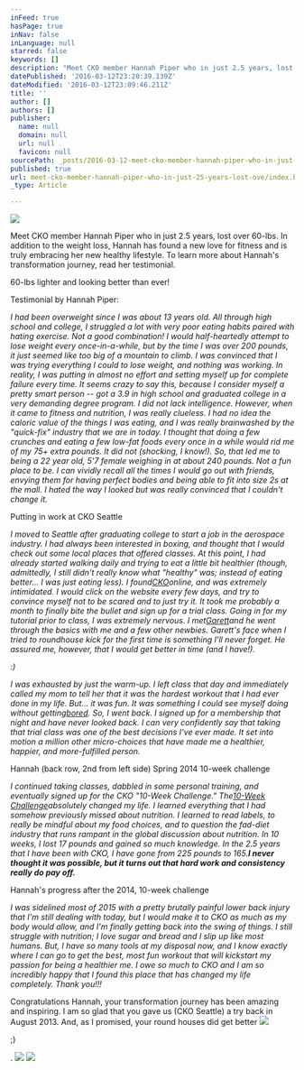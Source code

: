 ```yaml
---
inFeed: true
hasPage: true
inNav: false
inLanguage: null
starred: false
keywords: []
description: "Meet CKO member Hannah Piper who in just 2.5 years, lost over 60-lbs. In addition to the weight loss, Hannah has found a new love for fitness and is truly\_embracing her new healthy lifestyle. To learn more about Hannah’s transformation journey, read her testimonial."
datePublished: '2016-03-12T23:20:39.139Z'
dateModified: '2016-03-12T23:09:46.211Z'
title: ''
author: []
authors: []
publisher:
  name: null
  domain: null
  url: null
  favicon: null
sourcePath: _posts/2016-03-12-meet-cko-member-hannah-piper-who-in-just-25-years-lost-ove.md
published: true
url: meet-cko-member-hannah-piper-who-in-just-25-years-lost-ove/index.html
_type: Article

---
```

![](https://the-grid-user-content.s3-us-west-2.amazonaws.com/9e67ec31-e3f5-4d2a-a0ec-ffbae7250c7e.jpg)

Meet CKO member Hannah Piper who in just 2.5 years, lost over 60-lbs. In addition to the weight loss, Hannah has found a new love for fitness and is truly embracing her new healthy lifestyle. To learn more about Hannah's transformation journey, read her testimonial.

60-lbs lighter and looking better than ever!

Testimonial by Hannah Piper:

_I had been overweight since I was about 13 years old. All through high school and college, I struggled a lot with very poor eating habits paired with hating exercise. Not a good combination! I would half-heartedly attempt to lose weight every once-in-a-while, but by the time I was over 200 pounds, it just seemed like too big of a mountain to climb. I was convinced that I was trying everything I could to lose weight, and nothing was working. In reality, I was putting in almost no effort and setting myself up for complete failure every time. It seems crazy to say this, because I consider myself a pretty smart person -- got a 3.9 in high school and graduated college in a very demanding degree program. I did not lack intelligence. However, when it came to fitness and nutrition, I was really clueless. I had no idea the caloric value of the things I was eating, and I was really brainwashed by the "quick-fix" industry that we are in today. I thought that doing a few crunches and eating a few low-fat foods every once in a while would rid me of my 75+ extra pounds. It did not (shocking, I know!). So, that led me to being a 22 year old, 5'7 female weighing in at about 240 pounds. Not a fun place to be. I can vividly recall all the times I would go out with friends, envying them for having perfect bodies and being able to fit into size 2s at the mall. I hated the way I looked but was really convinced that I couldn't change it._

Putting in work at CKO Seattle

_I moved to Seattle after graduating college to start a job in the aerospace industry. I had always been interested in boxing, and thought that I would check out some local places that offered classes. At this point, I had already started walking daily and trying to eat a little bit healthier (though, admittedly, I still didn't really know what "healthy" was; instead of eating better... I was just eating less). I found[CKO][0]online, and was extremely intimidated. I would click on the website every few days, and try to convince myself not to be scared and to just try it. It took me probably a month to finally bite the bullet and sign up for a trial class. Going in for my tutorial prior to class, I was extremely nervous. I met[Garett][1]and he went through the basics with me and a few other newbies. Garett's face when I tried to roundhouse kick for the first time is something I'll never forget. He assured me, however, that I would get better in time (and I have!)._

_:)_

_I was exhausted by just the warm-up. I left class that day and immediately called my mom to tell her that it was the hardest workout that I had ever done in my life. But... it was fun. It was something I could see myself doing without getting[bored][2]. So, I went back. I signed up for a membership that night and have never looked back. I can very confidently say that taking that trial class was one of the best decisions I've ever made. It set into motion a million other micro-choices that have made me a healthier, happier, and more-fulfilled person._

Hannah (back row, 2nd from left side) Spring 2014 10-week challenge

_I continued taking classes, dabbled in some personal training, and eventually signed up for the CKO "10-Week Challenge." The[10-Week Challenge][3]absolutely changed my life. I learned everything that I had somehow previously missed about nutrition. I learned to read labels, to really be mindful about my food choices, and to question the fad-diet industry that runs rampant in the global discussion about nutrition. In 10 weeks, I lost 17 pounds and gained so much knowledge. In the 2.5 years that I have been with CKO, I have gone from 225 pounds to 165\.**I never thought it was possible, but it turns out that hard work and consistency really do pay off.**_

Hannah's progress after the 2014, 10-week challenge

_I was sidelined most of 2015 with a pretty brutally painful lower back injury that I'm still dealing with today, but I would make it to CKO as much as my body would allow, and I'm finally getting back into the swing of things. I still struggle with nutrition; I love sugar and bread and I slip up like most humans. But, I have so many tools at my disposal now, and I know exactly where I can go to get the best, most fun workout that will kickstart my passion for being a healthier me. I owe so much to CKO and I am so incredibly happy that I found this place that has changed my life completely. Thank you!!!_

Congratulations Hannah, your transformation journey has been amazing and inspiring. I am so glad that you gave us (CKO Seattle) a try back in August 2013\. And, as I promised, your round houses did get better
![](https://the-grid-user-content.s3-us-west-2.amazonaws.com/0c33ee0c-e915-477b-bb8e-470661c443c0.jpg)

;)

.
![](https://the-grid-user-content.s3-us-west-2.amazonaws.com/de2ac2cc-11ed-4bb6-b6ef-cb2d7e44b297.jpg)
![](https://the-grid-user-content.s3-us-west-2.amazonaws.com/90e72fa7-c302-45ab-8a8d-156a0aec623b.jpg)

[0]: http://www.ckoseattle.com/
[1]: http://healthylifeexperiment.com/about/
[2]: http://healthylifeexperiment.com/2014/05/11/chase-excitement-or-settle-for-boredom/
[3]: http://healthylifeexperiment.com/2015/08/30/what-is-the-10-week-challenge/